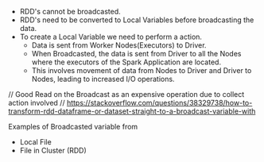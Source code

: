 - RDD's cannot be broadcasted.
- RDD's need to be converted to Local Variables before broadcasting the data.
- To create a Local Variable we need to perform a action.
	- Data is sent from Worker Nodes(Executors) to Driver.
	- When Broadcasted, the data is sent from Driver to all the Nodes where the executors of the Spark Application are located.
	- This involves movement of data from Nodes to Driver and Driver to Nodes, leading to increased I/O operations.

// Good Read on the Broadcast as an expensive operation due to collect action involved
// https://stackoverflow.com/questions/38329738/how-to-transform-rdd-dataframe-or-dataset-straight-to-a-broadcast-variable-with

Examples of Broadcasted variable from
- Local File
- File in Cluster (RDD)

